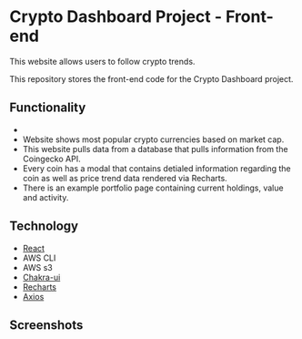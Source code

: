 # Crypto Dashboard Project - Front-end

This website allows users to follow crypto trends.

This repository stores the front-end code for the Crypto Dashboard project.

## Functionality

-
- Website shows most popular crypto currencies based on market cap.
- This website pulls data from a database that pulls information from the Coingecko API.
- Every coin has a modal that contains detialed information regarding the coin as well as price trend data rendered via Recharts.
- There is an example portfolio page containing current holdings, value and activity.

## Technology

- [React](https://reactjs.org/)
- AWS CLI
- AWS s3
- [Chakra-ui](https://chakra-ui.com/)
- [Recharts](https://recharts.org)
- [Axios](https://axios-http.com/docs/intro)

## Screenshots